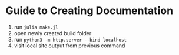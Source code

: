 # Guide to Creating Documentation

1) run `julia make.jl`
2) open newly created build folder
3) run `python3 -m http.server --bind localhost`
4) visit local site output from previous command
